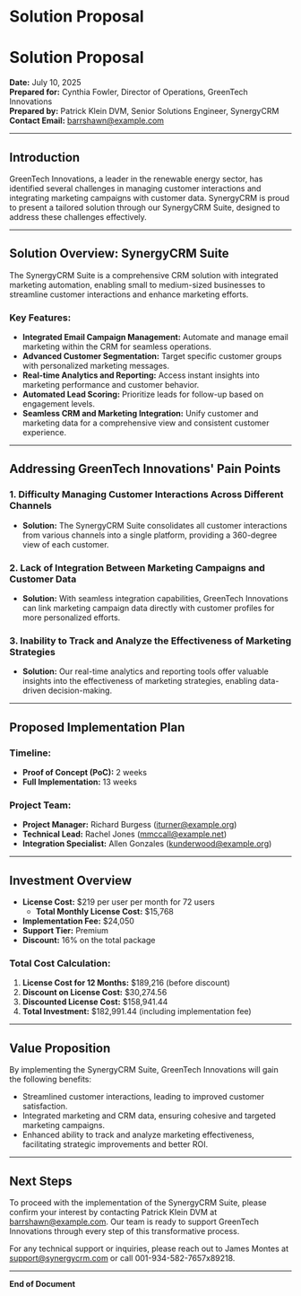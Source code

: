 # Solution Proposal

# Solution Proposal

**Date:** July 10, 2025  
**Prepared for:** Cynthia Fowler, Director of Operations, GreenTech Innovations  
**Prepared by:** Patrick Klein DVM, Senior Solutions Engineer, SynergyCRM  
**Contact Email:** barrshawn@example.com  

---

## Introduction

GreenTech Innovations, a leader in the renewable energy sector, has identified several challenges in managing customer interactions and integrating marketing campaigns with customer data. SynergyCRM is proud to present a tailored solution through our SynergyCRM Suite, designed to address these challenges effectively.

---

## Solution Overview: SynergyCRM Suite

The SynergyCRM Suite is a comprehensive CRM solution with integrated marketing automation, enabling small to medium-sized businesses to streamline customer interactions and enhance marketing efforts. 

### Key Features:
- **Integrated Email Campaign Management:** Automate and manage email marketing within the CRM for seamless operations.
- **Advanced Customer Segmentation:** Target specific customer groups with personalized marketing messages.
- **Real-time Analytics and Reporting:** Access instant insights into marketing performance and customer behavior.
- **Automated Lead Scoring:** Prioritize leads for follow-up based on engagement levels.
- **Seamless CRM and Marketing Integration:** Unify customer and marketing data for a comprehensive view and consistent customer experience.

---

## Addressing GreenTech Innovations' Pain Points

### 1. Difficulty Managing Customer Interactions Across Different Channels
- **Solution:** The SynergyCRM Suite consolidates all customer interactions from various channels into a single platform, providing a 360-degree view of each customer.

### 2. Lack of Integration Between Marketing Campaigns and Customer Data
- **Solution:** With seamless integration capabilities, GreenTech Innovations can link marketing campaign data directly with customer profiles for more personalized efforts.

### 3. Inability to Track and Analyze the Effectiveness of Marketing Strategies
- **Solution:** Our real-time analytics and reporting tools offer valuable insights into the effectiveness of marketing strategies, enabling data-driven decision-making.

---

## Proposed Implementation Plan

### Timeline:
- **Proof of Concept (PoC):** 2 weeks  
- **Full Implementation:** 13 weeks

### Project Team:
- **Project Manager:** Richard Burgess (iturner@example.org)
- **Technical Lead:** Rachel Jones (mmccall@example.net)
- **Integration Specialist:** Allen Gonzales (kunderwood@example.org)

---

## Investment Overview

- **License Cost:** $219 per user per month for 72 users
  - **Total Monthly License Cost:** $15,768
- **Implementation Fee:** $24,050
- **Support Tier:** Premium
- **Discount:** 16% on the total package

### Total Cost Calculation:
1. **License Cost for 12 Months:** $189,216 (before discount)
2. **Discount on License Cost:** $30,274.56
3. **Discounted License Cost:** $158,941.44
4. **Total Investment:** $182,991.44 (including implementation fee)

---

## Value Proposition

By implementing the SynergyCRM Suite, GreenTech Innovations will gain the following benefits:
- Streamlined customer interactions, leading to improved customer satisfaction.
- Integrated marketing and CRM data, ensuring cohesive and targeted marketing campaigns.
- Enhanced ability to track and analyze marketing effectiveness, facilitating strategic improvements and better ROI.

---

## Next Steps

To proceed with the implementation of the SynergyCRM Suite, please confirm your interest by contacting Patrick Klein DVM at barrshawn@example.com. Our team is ready to support GreenTech Innovations through every step of this transformative process.

For any technical support or inquiries, please reach out to James Montes at support@synergycrm.com or call 001-934-582-7657x89218.

---

**End of Document**